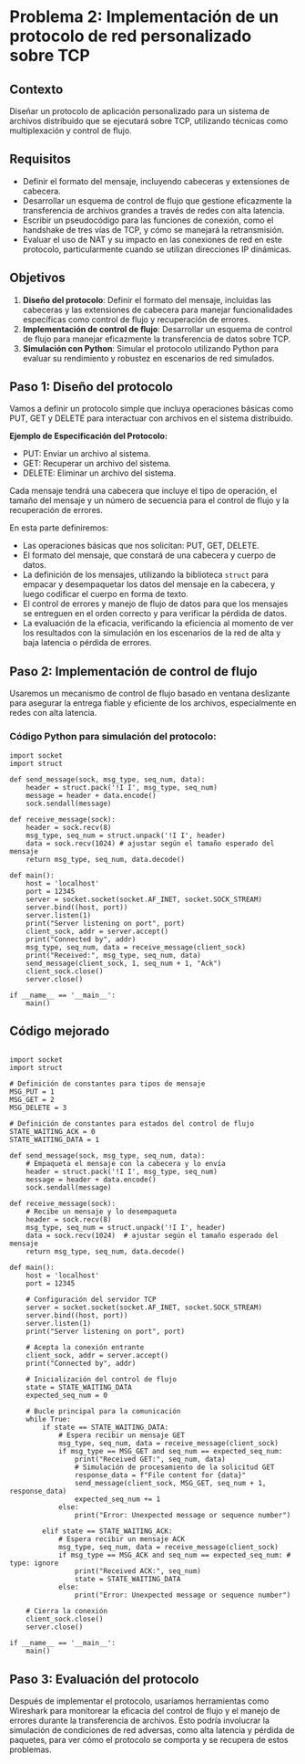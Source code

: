 # Problema 2: Implementación de un protocolo de red personalizado sobre TCP

## Contexto
Diseñar un protocolo de aplicación personalizado para un sistema de archivos distribuido que se ejecutará sobre TCP, utilizando técnicas como multiplexación y control de flujo.

## Requisitos

- Definir el formato del mensaje, incluyendo cabeceras y extensiones de cabecera.
- Desarrollar un esquema de control de flujo que gestione eficazmente la transferencia de archivos grandes a través de redes con alta latencia.
- Escribir un pseudocódigo para las funciones de conexión, como el handshake de tres vías de TCP, y cómo se manejará la retransmisión.
- Evaluar el uso de NAT y su impacto en las conexiones de red en este protocolo, particularmente cuando se utilizan direcciones IP dinámicas.

## Objetivos

1. **Diseño del protocolo**: Definir el formato del mensaje, incluidas las cabeceras y las extensiones de cabecera para manejar funcionalidades específicas como control de flujo y recuperación de errores.
2. **Implementación de control de flujo**: Desarrollar un esquema de control de flujo para manejar eficazmente la transferencia de datos sobre TCP.
3. **Simulación con Python**: Simular el protocolo utilizando Python para evaluar su rendimiento y robustez en escenarios de red simulados.

## Paso 1: Diseño del protocolo

Vamos a definir un protocolo simple que incluya operaciones básicas como PUT, GET y DELETE para interactuar con archivos en el sistema distribuido.

**Ejemplo de Especificación del Protocolo:**
- PUT: Enviar un archivo al sistema.
- GET: Recuperar un archivo del sistema.
- DELETE: Eliminar un archivo del sistema.

Cada mensaje tendrá una cabecera que incluye el tipo de operación, el tamaño del mensaje y un número de secuencia para el control de flujo y la recuperación de errores.

En esta parte definiremos:
- Las operaciones básicas que nos solicitan: PUT, GET, DELETE.
- El formato del mensaje, que constará de una cabecera y cuerpo de datos.
- La definición de los mensajes, utilizando la biblioteca `struct` para empacar y desempaquetar los datos del mensaje en la cabecera, y luego codificar el cuerpo en forma de texto.
- El control de errores y manejo de flujo de datos para que los mensajes se entreguen en el orden correcto y para verificar la pérdida de datos.
- La evaluación de la eficacia, verificando la eficiencia al momento de ver los resultados con la simulación en los escenarios de la red de alta y baja latencia o pérdida de errores.

## Paso 2: Implementación de control de flujo

Usaremos un mecanismo de control de flujo basado en ventana deslizante para asegurar la entrega fiable y eficiente de los archivos, especialmente en redes con alta latencia.

### Código Python para simulación del protocolo:

```
import socket 
import struct 

def send_message(sock, msg_type, seq_num, data): 
    header = struct.pack('!I I', msg_type, seq_num) 
    message = header + data.encode() 
    sock.sendall(message) 

def receive_message(sock): 
    header = sock.recv(8) 
    msg_type, seq_num = struct.unpack('!I I', header) 
    data = sock.recv(1024) # ajustar según el tamaño esperado del mensaje 
    return msg_type, seq_num, data.decode() 

def main(): 
    host = 'localhost' 
    port = 12345 
    server = socket.socket(socket.AF_INET, socket.SOCK_STREAM) 
    server.bind((host, port)) 
    server.listen(1) 
    print("Server listening on port", port) 
    client_sock, addr = server.accept() 
    print("Connected by", addr) 
    msg_type, seq_num, data = receive_message(client_sock) 
    print("Received:", msg_type, seq_num, data) 
    send_message(client_sock, 1, seq_num + 1, "Ack") 
    client_sock.close() 
    server.close() 

if __name__ == '__main__': 
    main()
```

## Código mejorado

```

import socket
import struct

# Definición de constantes para tipos de mensaje
MSG_PUT = 1
MSG_GET = 2
MSG_DELETE = 3

# Definición de constantes para estados del control de flujo
STATE_WAITING_ACK = 0
STATE_WAITING_DATA = 1

def send_message(sock, msg_type, seq_num, data):
    # Empaqueta el mensaje con la cabecera y lo envía
    header = struct.pack('!I I', msg_type, seq_num)
    message = header + data.encode()
    sock.sendall(message)

def receive_message(sock):
    # Recibe un mensaje y lo desempaqueta
    header = sock.recv(8)
    msg_type, seq_num = struct.unpack('!I I', header)
    data = sock.recv(1024)  # ajustar según el tamaño esperado del mensaje
    return msg_type, seq_num, data.decode()

def main():
    host = 'localhost'
    port = 12345

    # Configuración del servidor TCP
    server = socket.socket(socket.AF_INET, socket.SOCK_STREAM)
    server.bind((host, port))
    server.listen(1)
    print("Server listening on port", port)

    # Acepta la conexión entrante
    client_sock, addr = server.accept()
    print("Connected by", addr)

    # Inicialización del control de flujo
    state = STATE_WAITING_DATA
    expected_seq_num = 0

    # Bucle principal para la comunicación
    while True:
        if state == STATE_WAITING_DATA:
            # Espera recibir un mensaje GET
            msg_type, seq_num, data = receive_message(client_sock)
            if msg_type == MSG_GET and seq_num == expected_seq_num:
                print("Received GET:", seq_num, data)
                # Simulación de procesamiento de la solicitud GET
                response_data = f"File content for {data}"
                send_message(client_sock, MSG_GET, seq_num + 1, response_data)
                expected_seq_num += 1
            else:
                print("Error: Unexpected message or sequence number")

        elif state == STATE_WAITING_ACK:
            # Espera recibir un mensaje ACK
            msg_type, seq_num, data = receive_message(client_sock)
            if msg_type == MSG_ACK and seq_num == expected_seq_num: # type: ignore
                print("Received ACK:", seq_num)
                state = STATE_WAITING_DATA
            else:
                print("Error: Unexpected message or sequence number")

    # Cierra la conexión
    client_sock.close()
    server.close()

if __name__ == '__main__':
    main()
```


## Paso 3: Evaluación del protocolo

Después de implementar el protocolo, usaríamos herramientas como Wireshark para monitorear la eficacia del control de flujo y el manejo de errores durante la transferencia de archivos. Esto podría involucrar la simulación de condiciones de red adversas, como alta latencia y pérdida de paquetes, para ver cómo el protocolo se comporta y se recupera de estos problemas.
